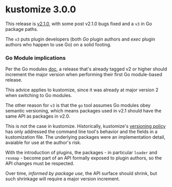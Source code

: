 # kustomize 3.0.0

This release is [v2.1.0](v2.1.0.md), with some
post v2.1.0 bugs fixed and a `v3` in Go package
paths.

The `v3` puts plugin developers (both _Go_ plugin
authors and _exec_ plugin authors who happen to
use Go) on a solid footing.


### Go Module implications

[doc]: https://github.com/golang/go/wiki/Modules#releasing-modules-v2-or-higher

Per the Go modules [doc], a release that's already
tagged v2 or higher should increment the major
version when performing their first Go
module-based release.

This advice applies to kustomize, since it was
already at major version 2 when switching to Go
modules.

[versioning policy]: versioningPolicy.md

The other reason for `v3` is that the `go` tool
assumes Go modules obey semantic versioning, which
means packages used in v2.1 should have the same
API as packages in v2.0.

This is not the case in kustomize.  Historically,
kustomize's [versioning policy] has only addressed
the command line tool's behavior and the fields in
a kustomization file.  The underlying packages
were an implementation detail, avaiable for use at
the author's risk.

With the introduction of plugins, the packages -
in particular `loader` and `resmap` - become part
of an API formally exposed to plugin authors, so
the API changes must be respected.

Over time, _informed by package use_, the API
surface should shrink, but such shrinkage will
require a major version increment.





